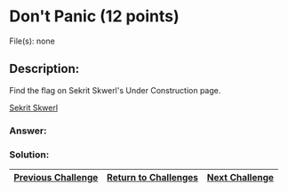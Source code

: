 # Don't Panic (12 points)

File(s): none

## Description:

Find the flag on Sekrit Skwerl's Under Construction page.

[Sekrit Skwerl](http://sekritskwerl.com/)

### Answer:

### Solution:



| [Previous Challenge](/Challenges/Analyze/5) | [Return to Challenges](/Challenges/../../../#modules) | [Next Challenge](/Challenges/Analyze/7) |
| :------- | :-----: | ------: |